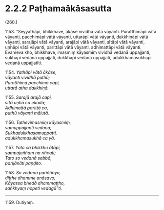 # 2.2.2 Paṭhamaākāsasutta

(260.)

1153\. “Seyyathāpi, bhikkhave, ākāse vividhā vātā vāyanti. Puratthimāpi vātā vāyanti, pacchimāpi vātā vāyanti, uttarāpi vātā vāyanti, dakkhiṇāpi vātā vāyanti, sarajāpi vātā vāyanti, arajāpi vātā vāyanti, sītāpi vātā vāyanti, uṇhāpi vātā vāyanti, parittāpi vātā vāyanti, adhimattāpi vātā vāyanti. Evameva kho, bhikkhave, imasmiṃ kāyasmiṃ vividhā vedanā uppajjanti, sukhāpi vedanā uppajjati, dukkhāpi vedanā uppajjati, adukkhamasukhāpi vedanā uppajjatīti.

1154\. _Yathāpi vātā ākāse,_  
_vāyanti vividhā puthū;_  
_Puratthimā pacchimā cāpi,_  
_uttarā atha dakkhiṇā._  

1155\. _Sarajā arajā capi,_  
_sītā uṇhā ca ekadā;_  
_Adhimattā parittā ca,_  
_puthū vāyanti mālutā._  

1156\. _Tathevimasmiṃ kāyasmiṃ,_  
_samuppajjanti vedanā;_  
_Sukhadukkhasamuppatti,_  
_adukkhamasukhā ca yā._  

1157\. _Yato ca bhikkhu ātāpī,_  
_sampajaññaṃ na riñcati;_  
_Tato so vedanā sabbā,_  
_parijānāti paṇḍito._  

1158\. _So vedanā pariññāya,_  
_diṭṭhe dhamme anāsavo;_  
_Kāyassa bhedā dhammaṭṭho,_  
_saṅkhyaṃ nopeti vedagū”ti._  

---

1159\. Dutiyaṃ.
